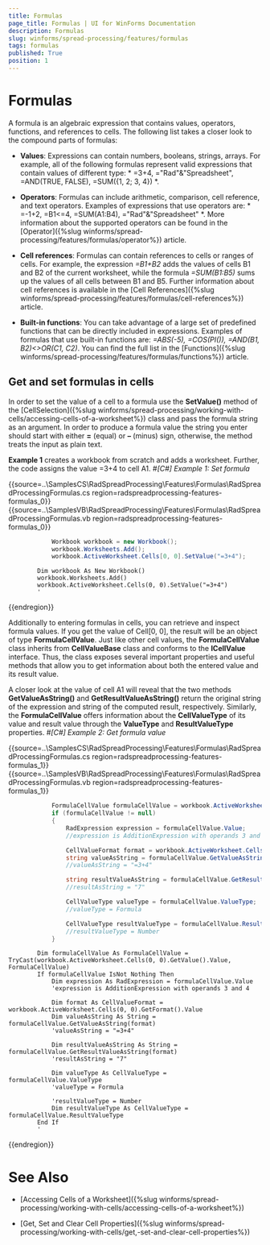 ```yaml
---
title: Formulas
page_title: Formulas | UI for WinForms Documentation
description: Formulas
slug: winforms/spread-processing/features/formulas
tags: formulas
published: True
position: 1
---
```


# Formulas



A formula is an algebraic expression that contains values, operators, functions, and references to cells. The following list takes a closer look to the compound parts of formulas:
      

* __Values__: Expressions can contain numbers, booleans, strings, arrays. For example, all of the following formulas represent valid expressions that contain values of different type:
            *
              =3+4, ="Rad"&"Spreadsheet", =AND(TRUE, FALSE), =SUM({1, 2; 3, 4})
            *.
          

* __Operators__: Formulas can include arithmetic, comparison, cell reference, and text operators. Examples of expressions that use operators are:
            *
              =-1+2, =B1<=4, =SUM(A1:B4), ="Rad"&"Spreadsheet"
            *.
            More information about the supported operators can be found in the [Operator]({%slug winforms/spread-processing/features/formulas/operator%}) article.
          

* __Cell references__: Formulas can contain references to cells or ranges of cells. For example, the expression *=B1+B2* adds
            the values of cells B1 and B2 of the current worksheet, while the formula *=SUM(B1:B5)* sums up the values of all cells between B1 and B5.
            Further information about cell references is available in the [Cell References]({%slug winforms/spread-processing/features/formulas/cell-references%}) article.
          

* __Built-in functions__: You can take advantage of a large set of predefined functions that can be directly included in expressions.
            Examples of formulas that use built-in functions are: *=ABS(-5), =COS(PI()), =AND(B1, B2)<>OR(C1, C2)*. 
            You can find the full list in the [Functions]({%slug winforms/spread-processing/features/formulas/functions%}) article.
          

## Get and set formulas in cells

In order to set the value of a cell to a formula use the __SetValue()__ method of the [CellSelection]({%slug winforms/spread-processing/working-with-cells/accessing-cells-of-a-worksheet%}) class and pass the formula string as an argument. In order to produce a formula value the string you enter should start with either __=__ (equal) or __–__ (minus) sign, otherwise, the method treats the input as plain text.
        

__Example 1__ creates a workbook from scratch and adds a worksheet. Further, the code assigns the value =3+4 to cell A1.
        #_[C#] Example 1: Set formula_

	



{{source=..\SamplesCS\RadSpreadProcessing\Features\Formulas\RadSpreadProcessingFormulas.cs region=radspreadprocessing-features-formulas_0}} 
{{source=..\SamplesVB\RadSpreadProcessing\Features\Formulas\RadSpreadProcessingFormulas.vb region=radspreadprocessing-features-formulas_0}} 

````C#
            Workbook workbook = new Workbook();
            workbook.Worksheets.Add();
            workbook.ActiveWorksheet.Cells[0, 0].SetValue("=3+4");
````
````VB.NET
        Dim workbook As New Workbook()
        workbook.Worksheets.Add()
        workbook.ActiveWorksheet.Cells(0, 0).SetValue("=3+4")
        '
````

{{endregion}} 




Additionally to entering formulas in cells, you can retrieve and inspect formula values. If you get the value of Cell[0, 0], the result will be an object of type __FormulaCellValue__. Just like other cell values, the __FormulaCellValue__ class inherits from __CellValueBase__ class and conforms to the __ICellValue__ interface. Thus, the class exposes several important properties and useful methods that allow you to get information about both the entered value and its result value.
        

A closer look at the value of cell A1 will reveal that the two methods __GetValueAsString()__ and __GetResultValueAsString()__ return the original string of the expression and string of the computed result, respectively. Similarly, the __FormulaCellValue__ offers information about the __CellValueType__ of its value and result value through the __ValueType__ and __ResultValueType__ properties.
        #_[C#] Example 2: Get formula value_

	



{{source=..\SamplesCS\RadSpreadProcessing\Features\Formulas\RadSpreadProcessingFormulas.cs region=radspreadprocessing-features-formulas_1}} 
{{source=..\SamplesVB\RadSpreadProcessing\Features\Formulas\RadSpreadProcessingFormulas.vb region=radspreadprocessing-features-formulas_1}} 

````C#
            FormulaCellValue formulaCellValue = workbook.ActiveWorksheet.Cells[0, 0].GetValue().Value as FormulaCellValue;
            if (formulaCellValue != null)
            {
                RadExpression expression = formulaCellValue.Value;
                //expression is AdditionExpression with operands 3 and 4

                CellValueFormat format = workbook.ActiveWorksheet.Cells[0, 0].GetFormat().Value;
                string valueAsString = formulaCellValue.GetValueAsString(format);
                //valueAsString = "=3+4"

                string resultValueAsString = formulaCellValue.GetResultValueAsString(format);
                //resultAsString = "7"

                CellValueType valueType = formulaCellValue.ValueType;
                //valueType = Formula

                CellValueType resultValueType = formulaCellValue.ResultValueType;
                //resultValueType = Number
            }
````
````VB.NET
        Dim formulaCellValue As FormulaCellValue = TryCast(workbook.ActiveWorksheet.Cells(0, 0).GetValue().Value, FormulaCellValue)
        If formulaCellValue IsNot Nothing Then
            Dim expression As RadExpression = formulaCellValue.Value
            'expression is AdditionExpression with operands 3 and 4

            Dim format As CellValueFormat = workbook.ActiveWorksheet.Cells(0, 0).GetFormat().Value
            Dim valueAsString As String = formulaCellValue.GetValueAsString(format)
            'valueAsString = "=3+4"

            Dim resultValueAsString As String = formulaCellValue.GetResultValueAsString(format)
            'resultAsString = "7"

            Dim valueType As CellValueType = formulaCellValue.ValueType
            'valueType = Formula

            'resultValueType = Number
            Dim resultValueType As CellValueType = formulaCellValue.ResultValueType
        End If
        '
````

{{endregion}} 




# See Also

 * [Accessing Cells of a Worksheet]({%slug winforms/spread-processing/working-with-cells/accessing-cells-of-a-worksheet%})

 * [Get, Set and Clear Cell Properties]({%slug winforms/spread-processing/working-with-cells/get,-set-and-clear-cell-properties%})
